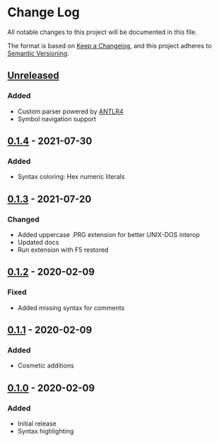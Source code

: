 # Change Log

All notable changes to this project will be documented in this file.

The format is based on [Keep a Changelog](https://keepachangelog.com/en/1.0.0/),
and this project adheres to [Semantic Versioning](https://semver.org/spec/v2.0.0.html).

## [Unreleased]
### Added
- Custom parser powered by [ANTLR4](https://www.antlr.org)
- Symbol navigation support

## [0.1.4] - 2021-07-30
### Added
 - Syntax coloring: Hex numeric literals

## [0.1.3] - 2021-07-20
### Changed
- Added uppercase .PRG extension for better UNIX-DOS interop
- Updated docs
- Run extension with F5 restored

## [0.1.2] - 2020-02-09
### Fixed
- Added missing syntax for comments

## [0.1.1] - 2020-02-09
### Added
- Cosmetic additions

## [0.1.0] - 2020-02-09
### Added
- Initial release
- Syntax highlighting

[Unreleased]: https://github.com/vii1/vscode-div/compare/v0.1.4...HEAD
[0.1.4]: https://github.com/vii1/vscode-div/compare/v0.1.3...v0.1.4
[0.1.3]: https://github.com/vii1/vscode-div/compare/v0.1.2...v0.1.3
[0.1.2]: https://github.com/vii1/vscode-div/compare/v0.1.1...v0.1.2
[0.1.1]: https://github.com/vii1/vscode-div/compare/v0.1.0...v0.1.1
[0.1.0]: https://github.com/vii1/vscode-div/releases/tag/v0.1.0